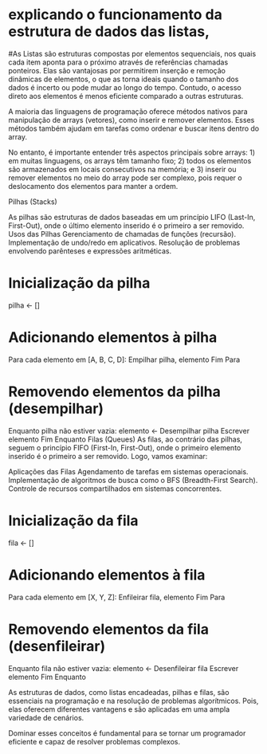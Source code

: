 # explicando o funcionamento da estrutura de dados das listas,

#As Listas são estruturas compostas por elementos sequenciais, nos quais cada item aponta para o próximo através de referências chamadas ponteiros. Elas são vantajosas por permitirem inserção e remoção dinâmicas de elementos, o que as torna ideais quando o tamanho dos dados é incerto ou pode mudar ao longo do tempo. Contudo, o acesso direto aos elementos é menos eficiente comparado a outras estruturas.

A maioria das linguagens de programação oferece métodos nativos para manipulação de arrays (vetores), como inserir e remover elementos. Esses métodos também ajudam em tarefas como ordenar e buscar itens dentro do array.

No entanto, é importante entender três aspectos principais sobre arrays: 1) em muitas linguagens, os arrays têm tamanho fixo; 2) todos os elementos são armazenados em locais consecutivos na memória; e 3) inserir ou remover elementos no meio do array pode ser complexo, pois requer o deslocamento dos elementos para manter a ordem.

Pilhas (Stacks)

As pilhas são estruturas de dados baseadas em um princípio LIFO (Last-In, First-Out), onde o último elemento inserido é o primeiro a ser removido. 
Usos das Pilhas
Gerenciamento de chamadas de funções (recursão).
Implementação de undo/redo em aplicativos.
Resolução de problemas envolvendo parênteses e expressões aritméticas.
# Inicialização da pilha
pilha <- []

# Adicionando elementos à pilha
Para cada elemento em [A, B, C, D]:
    Empilhar pilha, elemento
Fim Para

# Removendo elementos da pilha (desempilhar)
Enquanto pilha não estiver vazia:
    elemento <- Desempilhar pilha
    Escrever elemento
Fim Enquanto
Filas (Queues)
As filas, ao contrário das pilhas, seguem o princípio FIFO (First-In, First-Out), onde o primeiro elemento inserido é o primeiro a ser removido. Logo, vamos examinar:

Aplicações das Filas
Agendamento de tarefas em sistemas operacionais.
Implementação de algoritmos de busca como o BFS (Breadth-First Search).
Controle de recursos compartilhados em sistemas concorrentes.
# Inicialização da fila
fila <- []

# Adicionando elementos à fila
Para cada elemento em [X, Y, Z]:
    Enfileirar fila, elemento
Fim Para

# Removendo elementos da fila (desenfileirar)
Enquanto fila não estiver vazia:
    elemento <- Desenfileirar fila
    Escrever elemento
Fim Enquanto

As estruturas de dados, como listas encadeadas, pilhas e filas, são essenciais na programação e na resolução de problemas algorítmicos. Pois, elas oferecem diferentes vantagens e são aplicadas em uma ampla variedade de cenários.

Dominar esses conceitos é fundamental para se tornar um programador eficiente e capaz de resolver problemas complexos.

